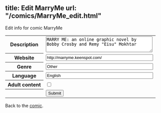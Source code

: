 title: Edit MarryMe
url: "/comics/MarryMe_edit.html"
---
Edit info for comic MarryMe

<form name="comic" action="http://gaepostmail.appspot.com/comic/" method="post">
<table class="comicinfo">
<tr>
<th>Description</th><td><textarea name="description" cols="40" rows="3">MARRY ME: an online graphic novel by Bobby Crosby and Remy &quot;Eisu&quot; Mokhtar</textarea></td>
</tr>
<tr>
<th>Website</th><td><input type="text" name="url" value="http://marryme.keenspot.com/" size="40"/></td>
</tr>
<tr>
<th>Genre</th><td><input type="text" name="genre" value="Other" size="40"/></td>
</tr>
<tr>
<th>Language</th><td><input type="text" name="language" value="English" size="40"/></td>
</tr>
<tr>
<th>Adult content</th><td><input type="checkbox" name="adult" value="adult" /></td>
</tr>
<tr>
<th></th><td>
<input type="hidden" name="comic" value="MarryMe" />
<input type="submit" name="submit" value="Submit" />
</td>
</tr>
</table>
</form>

Back to the [comic](MarryMe.html).
